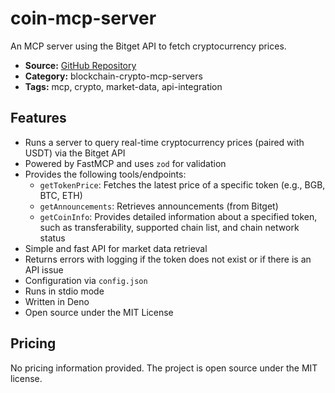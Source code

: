 # coin-mcp-server

An MCP server using the Bitget API to fetch cryptocurrency prices.

- **Source:** [GitHub Repository](https://github.com/pwh-pwh/coin-mcp-server)
- **Category:** blockchain-crypto-mcp-servers
- **Tags:** mcp, crypto, market-data, api-integration

## Features
- Runs a server to query real-time cryptocurrency prices (paired with USDT) via the Bitget API
- Powered by FastMCP and uses `zod` for validation
- Provides the following tools/endpoints:
  - `getTokenPrice`: Fetches the latest price of a specific token (e.g., BGB, BTC, ETH)
  - `getAnnouncements`: Retrieves announcements (from Bitget)
  - `getCoinInfo`: Provides detailed information about a specified token, such as transferability, supported chain list, and chain network status
- Simple and fast API for market data retrieval
- Returns errors with logging if the token does not exist or if there is an API issue
- Configuration via `config.json`
- Runs in stdio mode
- Written in Deno
- Open source under the MIT License

## Pricing

No pricing information provided. The project is open source under the MIT license.